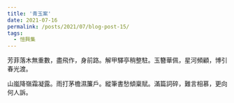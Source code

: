 ```yaml
---
title: '青玉案'
date: 2021-07-16
permalink: /posts/2021/07/blog-post-15/
tags:
  - 愷興集
---
```


芳菲落木無重數，盡飛作，身前路。解甲驛亭稍整駐。玉簪華佩，星河頻顧，博引春光渡。

山嵐降嶺霜凝露。雨打茅檐濕簾戶。縱筆書愁傾稟賦。滿篇詞碎，難言相慕，更向何人訴。